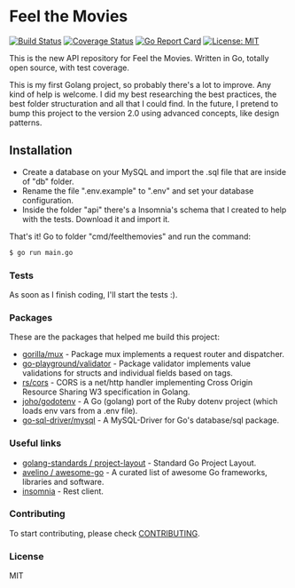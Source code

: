 # Feel the Movies

[![Build Status](https://travis-ci.org/cyruzin/feelthemovies.svg?branch=master)](https://travis-ci.org/cyruzin/feelthemovies) [![Coverage Status](https://coveralls.io/repos/github/cyruzin/feelthemovies/badge.svg?branch=master)](https://coveralls.io/github/cyruzin/feelthemovies?branch=master) [![Go Report Card](https://goreportcard.com/badge/github.com/cyruzin/feelthemovies)](https://goreportcard.com/report/github.com/cyruzin/feelthemovies) [![License: MIT](https://img.shields.io/badge/License-MIT-yellow.svg)](https://opensource.org/licenses/MIT)

This is the new API repository for Feel the Movies. Written in Go, totally open source, with test coverage.

This is my first Golang project, so probably there's a lot to improve. Any kind of help is welcome. I did my best researching the best practices, the best folder structuration and all that I could find. In the future, I pretend to bump this project to the version 2.0 using advanced concepts, like design patterns.

## Installation

- Create a database on your MySQL and import the .sql file that are inside of "db" folder.
- Rename the file ".env.example" to ".env" and set your database configuration.
- Inside the folder "api" there's a Insomnia's schema that I created to help with the tests. Download it and import it.

That's it! Go to folder "cmd/feelthemovies" and run the command:
```sh
$ go run main.go
```
### Tests 

As soon as I finish coding, I'll start the tests :).

### Packages

These are the packages that helped me build this project:

* [gorilla/mux](https://github.com/gorilla/mux) - Package mux implements a request router and dispatcher.
* [go-playground/validator](https://github.com/go-playground/validator) - 
Package validator implements value validations for structs and individual fields based on tags.
* [rs/cors](https://github.com/rs/cors) - 
CORS is a net/http handler implementing Cross Origin Resource Sharing W3 specification in Golang.
* [joho/godotenv](https://github.com/joho/godotenv) - A Go (golang) port of the Ruby dotenv project (which loads env vars from a .env file).
* [go-sql-driver/mysql](https://github.com/go-sql-driver/mysql) - A MySQL-Driver for Go's database/sql package.

### Useful links

* [golang-standards / project-layout](https://github.com/golang-standards/project-layout) - Standard Go Project Layout.
* [avelino / awesome-go](https://github.com/avelino/awesome-go) - 
A curated list of awesome Go frameworks, libraries and software.
* [insomnia](https://insomnia.rest/download/) - Rest client.

### Contributing

To start contributing, please check [CONTRIBUTING](https://github.com/cyruzin/feelthemovies/blob/master/CONTRIBUTING.md).

### License

MIT